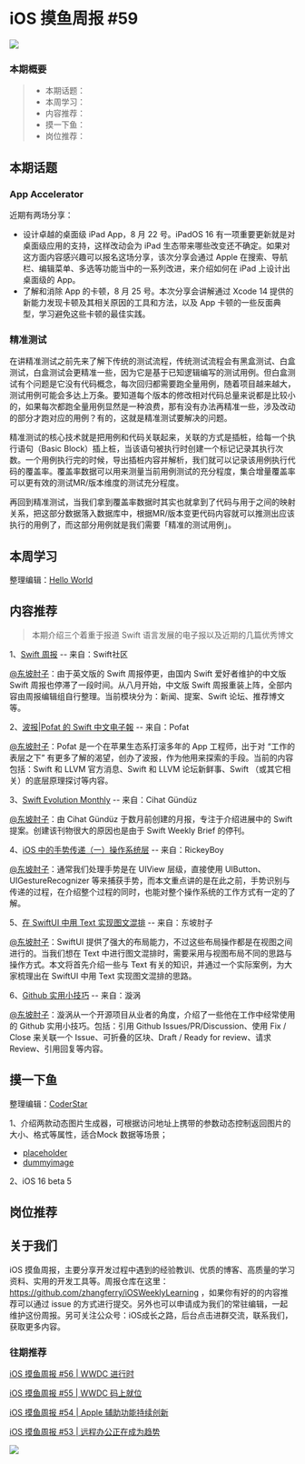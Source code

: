 # iOS 摸鱼周报 #59

![](https://cdn.zhangferry.com/Images/moyu_weekly_cover.jpeg)

### 本期概要

> * 本期话题：
> * 本周学习：
> * 内容推荐：
> * 摸一下鱼：
> * 岗位推荐：

## 本期话题

### App Accelerator

近期有两场分享：

* 设计卓越的桌面级 iPad App，8 月 22 号。iPadOS 16 有一项重要更新就是对桌面级应用的支持，这样改动会为 iPad 生态带来哪些改变还不确定。如果对这方面内容感兴趣可以报名这场分享，该次分享会通过 Apple 在搜索、导航栏、编辑菜单、多选等功能当中的一系列改进，来介绍如何在 iPad 上设计出桌面级的 App。
* 了解和消除 App 的卡顿，8 月 25 号。本次分享会讲解通过 Xcode 14 提供的新能力发现卡顿及其相关原因的工具和方法，以及 App 卡顿的一些反面典型，学习避免这些卡顿的最佳实践。


### 精准测试

在讲精准测试之前先来了解下传统的测试流程，传统测试流程会有黑盒测试、白盒测试，白盒测试会更精准一些，因为它是基于已知逻辑编写的测试用例。但白盒测试有个问题是它没有代码概念，每次回归都需要跑全量用例，随着项目越来越大，测试用例可能会多达上万条。要知道每个版本的修改相对代码总量来说都是比较小的，如果每次都跑全量用例显然是一种浪费，那有没有办法再精准一些，涉及改动的部分才跑对应的用例？有的，这就是精准测试要解决的问题。

精准测试的核心技术就是把用例和代码关联起来，关联的方式是插桩，给每一个执行语句（Basic Block）插上桩，当该语句被执行时创建一个标记记录其执行次数。一个用例执行完的时候，导出插桩内容并解析，我们就可以记录该用例执行代码的覆盖率。覆盖率数据可以用来测量当前用例测试的充分程度，集合增量覆盖率可以更有效的测试MR/版本维度的测试充分程度。

再回到精准测试，当我们拿到覆盖率数据时其实也就拿到了代码与用于之间的映射关系，把这部分数据落入数据库中，根据MR/版本变更代码内容就可以推测出应该执行的用例了，而这部分用例就是我们需要「精准的测试用例」。


## 本周学习

整理编辑：[Hello World](https://juejin.cn/user/2999123453164605/posts)



## 内容推荐

> 本期介绍三个着重于报道 Swift 语言发展的电子报以及近期的几篇优秀博文

1、[Swift 周报](https://mp.weixin.qq.com/s/npUMmAzYjzThEjrf0jJ4GQ "Swift 周报") -- 来自：Swift社区

[@东坡肘子](https://www.fatbobman.com/)：由于英文版的 Swift 周报停更，由国内 Swift 爱好者维护的中文版 Swift 周报也停滞了一段时间。从八月开始，中文版 Swift 周报重装上阵，全部内容由周报编辑组自行整理。当前模块分为：新闻、提案、Swift 论坛、推荐博文等。

2、[波报|Pofat 的 Swift 中文电子報](https://pofat.substack.com/archive "波报|Pofat 的 Swift 中文电子報") -- 来自：Pofat

[@东坡肘子](https://www.fatbobman.com/)：Pofat 是一个在苹果生态系打滚多年的 App 工程师，出于对 “工作的表层之下” 有更多了解的渴望，创办了波报，作为他用来探索的手段。当前的内容包括：Swift 和 LLVM 官方消息、Swift 和 LLVM 论坛新鲜事、Swift （或其它相关）的底层原理探讨等内容。

3、[Swift Evolution Monthly](https://se-monthly.flinedev.com/issues/swift-evolution-monthly-first-issue-background-history-chris-lattner-6-proposals-1092625 "Swift Evolution Monthly") -- 来自：Cihat Gündüz

[@东坡肘子](https://www.fatbobman.com/)：由 Cihat Gündüz 于数月前创建的月报，专注于介绍进展中的 Swift 提案。创建该刊物很大的原因也是由于 Swift Weekly Brief 的停刊。

4、[iOS 中的手势传递（一）操作系统层](https://juejin.cn/post/7132069500656517151 "iOS 中的手势传递（一）操作系统层") -- 来自：RickeyBoy

[@东坡肘子](https://www.fatbobman.com/)：通常我们处理手势是在 UIView 层级，直接使用 UIButton、UIGestureRecognizer 等来捕获手势，而本文重点讲的是在此之前，手势识别与传递的过程，在介绍整个过程的同时，也能对整个操作系统的工作方式有一定的了解。

5、[在 SwiftUI 中用 Text 实现图文混排](https://www.fatbobman.com/posts/mixing_text_and_graphics_with_Text_in_SwiftUI/ "在 SwiftUI 中用 Text 实现图文混排") -- 来自：东坡肘子

[@东坡肘子](https://www.fatbobman.com/)：SwiftUI 提供了强大的布局能力，不过这些布局操作都是在视图之间进行的。当我们想在 Text 中进行图文混排时，需要采用与视图布局不同的思路与操作方式。本文将首先介绍一些与 Text 有关的知识，并通过一个实际案例，为大家梳理出在 SwiftUI 中用 Text 实现图文混排的思路。

6、[Github 实用小技巧](https://xuanwo.io/reports/2022-32/ "Github 实用小技巧") -- 来自：漩涡

[@东坡肘子](https://www.fatbobman.com/)：漩涡从一个开源项目从业者的角度，介绍了一些他在工作中经常使用的 Github 实用小技巧。包括：引用 Github Issues/PR/Discussion、使用 Fix / Close 来关联一个 Issue、可折叠的区块、Draft / Ready for review、请求 Review、引用回复等内容。

## 摸一下鱼

整理编辑：[CoderStar](https://mp.weixin.qq.com/mp/homepage?__biz=MzU4NjQ5NDYxNg==&hid=1&sn=659c56a4ceebb37b1824979522adbb15&scene=18)

1、介绍两款动态图片生成器，可根据访问地址上携带的参数动态控制返回图片的大小、格式等属性，适合Mock 数据等场景；

- [placeholder](https://placeholder.com/)
- [dummyimage](https://dummyimage.com/)

2、iOS 16 beta 5


## 岗位推荐



## 关于我们

iOS 摸鱼周报，主要分享开发过程中遇到的经验教训、优质的博客、高质量的学习资料、实用的开发工具等。周报仓库在这里：https://github.com/zhangferry/iOSWeeklyLearning ，如果你有好的的内容推荐可以通过 issue 的方式进行提交。另外也可以申请成为我们的常驻编辑，一起维护这份周报。另可关注公众号：iOS成长之路，后台点击进群交流，联系我们，获取更多内容。

### 往期推荐

[iOS 摸鱼周报 #56 | WWDC 进行时](https://mp.weixin.qq.com/s/ZyGV6WlFsZOX6Aqgrf1QRQ)

[iOS 摸鱼周报 #55 | WWDC 码上就位](https://mp.weixin.qq.com/s/zDhnOwOiLGJ_Nwxy5NBePw)

[iOS 摸鱼周报 #54 | Apple 辅助功能持续创新](https://mp.weixin.qq.com/s/6jdqa143Y5yr6lbjCuzlqA)

[iOS 摸鱼周报 #53 | 远程办公正在成为趋势](https://mp.weixin.qq.com/s/5chb-a9u7VMdLis1FG6B6Q)

![](https://cdn.zhangferry.com/Images/WechatIMG384.jpeg)

